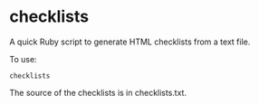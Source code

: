 checklists
==========

A quick Ruby script to generate HTML checklists from a text file.

To use:

    checklists
    
The source of the checklists is in checklists.txt.
